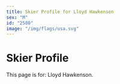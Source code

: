 ```yaml
---
title: Skier Profile for Lloyd Hawkenson
sex: "M"
id: "2580"
image: "/img/flags/usa.svg" 
---
```


# Skier Profile

This page is for: Lloyd Hawkenson.
    